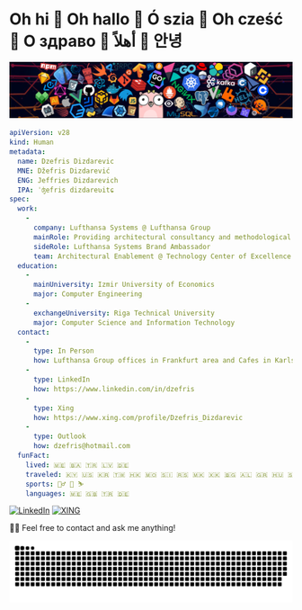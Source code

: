 # Oh hi 👋 Oh hallo 👋 Ó szia 👋 Oh cześć 👋 О здраво 👋 أهلاً 👋 안녕

![header-tech](./assets/header_tech.png)

```yaml
apiVersion: v28
kind: Human
metadata:
  name: Dzefris Dizdarevic
  MNE: Džefris Dizdarević
  ENG: Jeffries Dizdarevich
  IPA: ˈʤefris dizdareʋitɕ
spec:
  work:
    -
      company: Lufthansa Systems @ Lufthansa Group
      mainRole: Providing architectural consultancy and methodological guidance to all LSY teams
      sideRole: Lufthansa Systems Brand Ambassador
      team: Architectural Enablement @ Technology Center of Excellence
  education:
    -
      mainUniversity: Izmir University of Economics
      major: Computer Engineering
    -
      exchangeUniversity: Riga Technical University
      major: Computer Science and Information Technology
  contact:
    - 
      type: In Person
      how: Lufthansa Group offices in Frankfurt area and Cafes in Karlsruhe area
    - 
      type: LinkedIn
      how: https://www.linkedin.com/in/dzefris
    - 
      type: Xing
      how: https://www.xing.com/profile/Dzefris_Dizdarevic
    -
      type: Outlook
      how: dzefris@hotmail.com
  funFact:
    lived: 🇲🇪 🇧🇦 🇹🇷 🇱🇻 🇩🇪
    traveled: 🇰🇾 🇺🇸 🇰🇷 🇹🇼 🇭🇰 🇲🇴 🇸🇮 🇷🇸 🇲🇰 🇽🇰 🇧🇬 🇦🇱 🇬🇷 🇭🇺 🇸🇰 🇦🇹 🇨🇿 🇪🇪 🇱🇹 🇵🇱 🇫🇷 🇱🇮 🇨🇭 🇱🇺 🇧🇪 🇳🇱 🏴󠁧󠁢󠁥󠁮󠁧󠁿 🏴󠁧󠁢󠁷󠁬󠁳󠁿 🇩🇰 🇸🇪 🇮🇹 🇻🇦 🇳🇴 🇮🇪 🇮🇩 🇪🇸
    sports: 🚵‍♂️ 🎾 ⛷️
    languages: 🇲🇪 🇬🇧 🇹🇷 🇩🇪
```

[![LinkedIn](https://img.shields.io/badge/dzefris-%230077B5.svg?style=for-the-badge&logo=linkedin&logoColor=white)](https://www.linkedin.com/in/dzefris)
[![XING](https://img.shields.io/badge/xing-%23006567.svg?style=for-the-badge&logo=xing&logoColor=white)](https://www.xing.com/profile/Dzefris_Dizdarevic)

🙋‍♀️ Feel free to contact and ask me anything!

  <source media="(prefers-color-scheme: dark)" srcset="https://raw.githubusercontent.com/Dzefris/Dzefris/output/github-contribution-grid-snake-dark.svg">
  <source media="(prefers-color-scheme: light)" srcset="https://raw.githubusercontent.com/Dzefris/Dzefris/output/github-contribution-grid-snake.svg">
  <img alt="github contribution grid snake animation" src="https://raw.githubusercontent.com/Dzefris/Dzefris/output/github-contribution-grid-snake.svg">
</picture>
